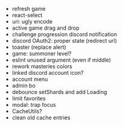 - refresh game
- react-select
- uri: ugly encode
- active game drag and drop
- challenge progression discord notification
- discord OAuth2: proper state (redirect url)
- toaster (replace alert)
- game: summoner level?
- eslint unused argument (even if middle)
- rework masteries colors
- linked discord account icon?
- account menu
- admin bo
- debounce setShards and add Loading
- limit favorites
- modal: trap focus
- CacheUtils?
- clean old cache entries
